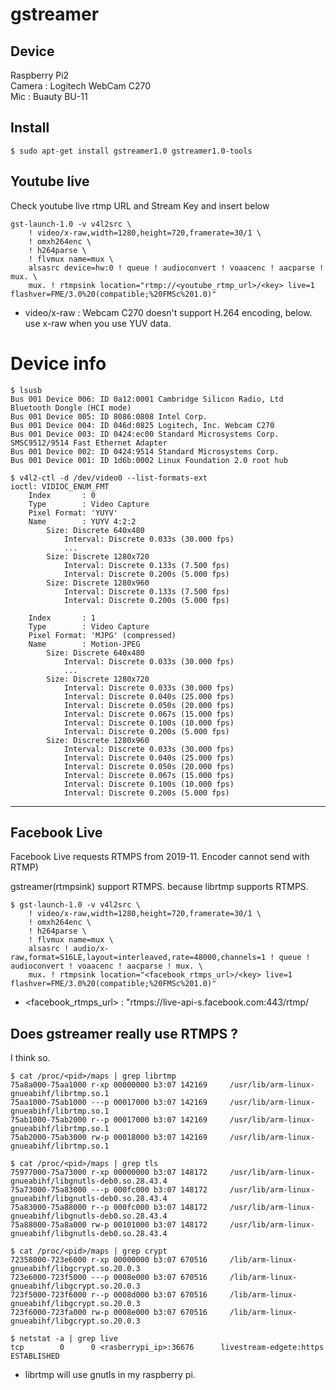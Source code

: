 # gstreamer

## Device
Raspberry Pi2  
Camera : Logitech WebCam C270  
Mic : Buauty BU-11  

## Install
`$ sudo apt-get install gstreamer1.0 gstreamer1.0-tools`

## Youtube live
Check youtube live rtmp URL and Stream Key and insert below

```
gst-launch-1.0 -v v4l2src \
    ! video/x-raw,width=1280,height=720,framerate=30/1 \
    ! omxh264enc \
    ! h264parse \
    ! flvmux name=mux \
    alsasrc device=hw:0 ! queue ! audioconvert ! voaacenc ! aacparse ! mux. \
    mux. ! rtmpsink location="rtmp://<youtube_rtmp_url>/<key> live=1 flashver=FME/3.0%20(compatible;%20FMSc%201.0)"
```
- video/x-raw : Webcam C270 doesn't support H.264 encoding, below. use x-raw when you use YUV data.


# Device info
```
$ lsusb 
Bus 001 Device 006: ID 0a12:0001 Cambridge Silicon Radio, Ltd Bluetooth Dongle (HCI mode)
Bus 001 Device 005: ID 8086:0808 Intel Corp. 
Bus 001 Device 004: ID 046d:0825 Logitech, Inc. Webcam C270
Bus 001 Device 003: ID 0424:ec00 Standard Microsystems Corp. SMSC9512/9514 Fast Ethernet Adapter
Bus 001 Device 002: ID 0424:9514 Standard Microsystems Corp. 
Bus 001 Device 001: ID 1d6b:0002 Linux Foundation 2.0 root hub

$ v4l2-ctl -d /dev/video0 --list-formats-ext
ioctl: VIDIOC_ENUM_FMT
	Index       : 0
	Type        : Video Capture
	Pixel Format: 'YUYV'
	Name        : YUYV 4:2:2
		Size: Discrete 640x480
			Interval: Discrete 0.033s (30.000 fps)
            ...
        Size: Discrete 1280x720
			Interval: Discrete 0.133s (7.500 fps)
			Interval: Discrete 0.200s (5.000 fps)
		Size: Discrete 1280x960
			Interval: Discrete 0.133s (7.500 fps)
			Interval: Discrete 0.200s (5.000 fps)

	Index       : 1
	Type        : Video Capture
	Pixel Format: 'MJPG' (compressed)
	Name        : Motion-JPEG
		Size: Discrete 640x480
			Interval: Discrete 0.033s (30.000 fps)
            ...
    	Size: Discrete 1280x720
			Interval: Discrete 0.033s (30.000 fps)
			Interval: Discrete 0.040s (25.000 fps)
			Interval: Discrete 0.050s (20.000 fps)
			Interval: Discrete 0.067s (15.000 fps)
			Interval: Discrete 0.100s (10.000 fps)
			Interval: Discrete 0.200s (5.000 fps)
		Size: Discrete 1280x960
			Interval: Discrete 0.033s (30.000 fps)
			Interval: Discrete 0.040s (25.000 fps)
			Interval: Discrete 0.050s (20.000 fps)
			Interval: Discrete 0.067s (15.000 fps)
			Interval: Discrete 0.100s (10.000 fps)
			Interval: Discrete 0.200s (5.000 fps)
```


-----------------------
## Facebook Live
Facebook Live requests RTMPS from 2019-11. Encoder cannot send with RTMP)

gstreamer(rtmpsink) support RTMPS. because librtmp supports RTMPS.

```
$ gst-launch-1.0 -v v4l2src \
    ! video/x-raw,width=1280,height=720,framerate=30/1 \
    ! omxh264enc \
    ! h264parse \
    ! flvmux name=mux \
    alsasrc ! audio/x-raw,format=S16LE,layout=interleaved,rate=48000,channels=1 ! queue ! audioconvert ! voaacenc ! aacparse ! mux. \
    mux. ! rtmpsink location="<facebook_rtmps_url>/<key> live=1 flashver=FME/3.0%20(compatible;%20FMSc%201.0)"

```
- <facebook_rtmps_url> : "rtmps://live-api-s.facebook.com:443/rtmp/

## Does gstreamer really use RTMPS ?
I think so.
```
$ cat /proc/<pid>/maps | grep librtmp
75a8a000-75aa1000 r-xp 00000000 b3:07 142169     /usr/lib/arm-linux-gnueabihf/librtmp.so.1
75aa1000-75ab1000 ---p 00017000 b3:07 142169     /usr/lib/arm-linux-gnueabihf/librtmp.so.1
75ab1000-75ab2000 r--p 00017000 b3:07 142169     /usr/lib/arm-linux-gnueabihf/librtmp.so.1
75ab2000-75ab3000 rw-p 00018000 b3:07 142169     /usr/lib/arm-linux-gnueabihf/librtmp.so.1

$ cat /proc/<pid>/maps | grep tls
75977000-75a73000 r-xp 00000000 b3:07 148172     /usr/lib/arm-linux-gnueabihf/libgnutls-deb0.so.28.43.4
75a73000-75a83000 ---p 000fc000 b3:07 148172     /usr/lib/arm-linux-gnueabihf/libgnutls-deb0.so.28.43.4
75a83000-75a88000 r--p 000fc000 b3:07 148172     /usr/lib/arm-linux-gnueabihf/libgnutls-deb0.so.28.43.4
75a88000-75a8a000 rw-p 00101000 b3:07 148172     /usr/lib/arm-linux-gnueabihf/libgnutls-deb0.so.28.43.4

$ cat /proc/<pid>/maps | grep crypt
72358000-723e6000 r-xp 00000000 b3:07 670516     /lib/arm-linux-gnueabihf/libgcrypt.so.20.0.3
723e6000-723f5000 ---p 0008e000 b3:07 670516     /lib/arm-linux-gnueabihf/libgcrypt.so.20.0.3
723f5000-723f6000 r--p 0008d000 b3:07 670516     /lib/arm-linux-gnueabihf/libgcrypt.so.20.0.3
723f6000-723fa000 rw-p 0008e000 b3:07 670516     /lib/arm-linux-gnueabihf/libgcrypt.so.20.0.3

$ netstat -a | grep live
tcp        0      0 <rasberrypi_ip>:36676      livestream-edgete:https ESTABLISHED
```

- librtmp will use gnutls in my raspberry pi.

